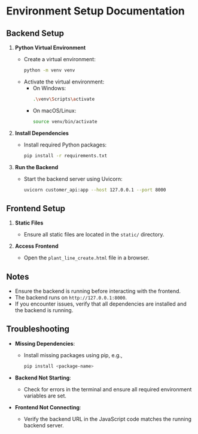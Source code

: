 # Environment Setup Documentation

## Backend Setup

1. **Python Virtual Environment**
   - Create a virtual environment:
     ```bash
     python -m venv venv
     ```
   - Activate the virtual environment:
     - On Windows:
       ```bash
       .\venv\Scripts\activate
       ```
     - On macOS/Linux:
       ```bash
       source venv/bin/activate
       ```

2. **Install Dependencies**
   - Install required Python packages:
     ```bash
     pip install -r requirements.txt
     ```

3. **Run the Backend**
   - Start the backend server using Uvicorn:
     ```bash
     uvicorn customer_api:app --host 127.0.0.1 --port 8000
     ```

## Frontend Setup

1. **Static Files**
   - Ensure all static files are located in the `static/` directory.

2. **Access Frontend**
   - Open the `plant_line_create.html` file in a browser.

## Notes

- Ensure the backend is running before interacting with the frontend.
- The backend runs on `http://127.0.0.1:8000`.
- If you encounter issues, verify that all dependencies are installed and the backend is running.

## Troubleshooting

- **Missing Dependencies**:
  - Install missing packages using pip, e.g.,
    ```bash
    pip install <package-name>
    ```

- **Backend Not Starting**:
  - Check for errors in the terminal and ensure all required environment variables are set.

- **Frontend Not Connecting**:
  - Verify the backend URL in the JavaScript code matches the running backend server.
